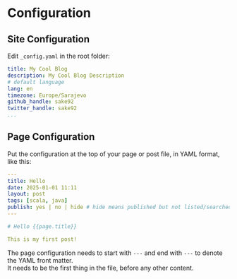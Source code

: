 # Configuration

## Site Configuration

Edit `_config.yaml` in the root folder:
```yaml
title: My Cool Blog
description: My Cool Blog Description
# default language
lang: en
timezone: Europe/Sarajevo
github_handle: sake92
twitter_handle: sake92
...
```


## Page Configuration

Put the configuration at the top of your page or post file, in YAML format, like this:
```yaml
---
title: Hello
date: 2025-01-01 11:11
layout: post
tags: [scala, java]
publish: yes | no | hide # hide means published but not listed/searched/google-indexed
---

# Hello {{page.title}}

This is my first post!
```

The page configuration needs to start with `---` and end with `---` to denote the YAML front matter.  
It needs to be the first thing in the file, before any other content.
